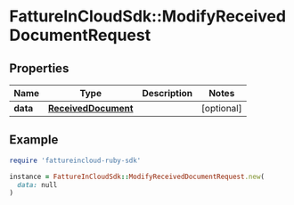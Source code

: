 # FattureInCloudSdk::ModifyReceivedDocumentRequest

## Properties

| Name | Type | Description | Notes |
| ---- | ---- | ----------- | ----- |
| **data** | [**ReceivedDocument**](ReceivedDocument.md) |  | [optional] |

## Example

```ruby
require 'fattureincloud-ruby-sdk'

instance = FattureInCloudSdk::ModifyReceivedDocumentRequest.new(
  data: null
)
```

